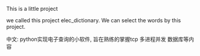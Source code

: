 This is a little project

we called this project elec_dictionary.
We can select the words by this project.

 中文: python实现电子查询的小软件, 旨在熟练的掌握tcp 多进程并发 数据库等内容
